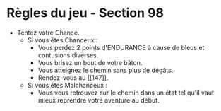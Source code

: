 # Règles du jeu - Section 98

- Tentez votre Chance.
  - Si vous êtes Chanceux :
    - Vous perdez 2 points d'ENDURANCE à cause de bleus et contusions diverses.
    - Vous brisez un bout de votre bâton.
    - Vous atteignez le chemin sans plus de dégâts.
    - Rendez-vous au [[147]].
  - Si vous êtes Malchanceux :
    - Vous vous retrouvez sur le chemin dans un état tel qu'il vaut mieux reprendre votre aventure au début.